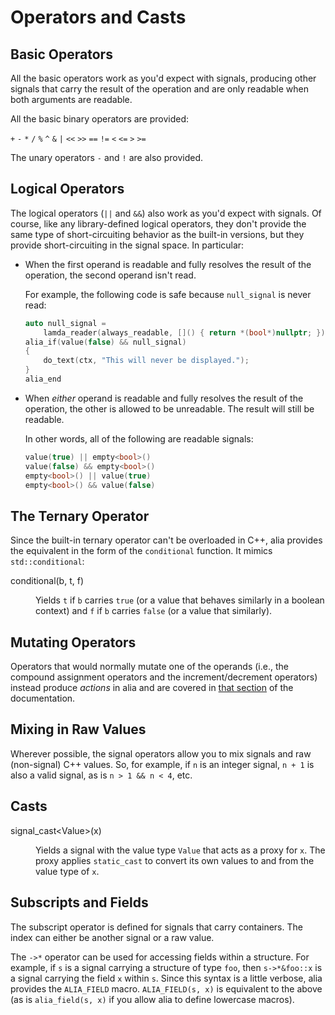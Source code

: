 Operators and Casts
===================

Basic Operators
---------------

All the basic operators work as you'd expect with signals, producing other
signals that carry the result of the operation and are only readable when both
arguments are readable.

All the basic binary operators are provided:

`+` `-` `*` `/` `%` `^` `&` `|` `<<` `>>` `==` `!=` `<` `<=` `>` `>=`

The unary operators `-` and `!` are also provided.

Logical Operators
-----------------

The logical operators (`||` and `&&`) also work as you'd expect with signals. Of
course, like any library-defined logical operators, they don't provide the same
type of short-circuiting behavior as the built-in versions, but they provide
short-circuiting in the signal space. In particular:

- When the first operand is readable and fully resolves the result of the
  operation, the second operand isn't read.

  For example, the following code is safe because `null_signal` is never read:

  ```cpp
  auto null_signal =
      lamda_reader(always_readable, []() { return *(bool*)nullptr; });
  alia_if(value(false) && null_signal)
  {
      do_text(ctx, "This will never be displayed.");
  }
  alia_end
  ```

- When *either* operand is readable and fully resolves the result of the
  operation, the other is allowed to be unreadable. The result will still be
  readable.

  In other words, all of the following are readable signals:

  ```cpp
  value(true) || empty<bool>()
  value(false) && empty<bool>()
  empty<bool>() || value(true)
  empty<bool>() && value(false)
  ```

The Ternary Operator
--------------------

Since the built-in ternary operator can't be overloaded in C++, alia provides
the equivalent in the form of the `conditional` function. It mimics
`std::conditional`:

<dl>

<dt>conditional(b, t, f)</dt><dd>

Yields `t` if `b` carries `true` (or a value that behaves similarly in a boolean
context) and `f` if `b` carries `false` (or a value that similarly).

</dd>

</dl>


Mutating Operators
------------------

Operators that would normally mutate one of the operands (i.e., the compound
assignment operators and the increment/decrement operators) instead produce
*actions* in alia and are covered in [that section](actions.md?id=actions) of
the documentation.

Mixing in Raw Values
--------------------

Wherever possible, the signal operators allow you to mix signals and raw
(non-signal) C++ values. So, for example, if `n` is an integer signal, `n + 1`
is also a valid signal, as is `n > 1 && n < 4`, etc.

Casts
-----

<dl>

<dt>signal_cast&lt;Value&gt;(x)</dt><dd>

Yields a signal with the value type `Value` that acts as a proxy for `x`. The
proxy applies `static_cast` to convert its own values to and from the value type
of `x`.

</dd>

</dl>

Subscripts and Fields
---------------------

The subscript operator is defined for signals that carry containers. The index
can either be another signal or a raw value.

The `->*` operator can be used for accessing fields within a structure. For
example, if `s` is a signal carrying a structure of type `foo`, then
`s->*&foo::x` is a signal carrying the field `x` within `s`. Since this syntax
is a little verbose, alia provides the `ALIA_FIELD` macro. `ALIA_FIELD(s, x)` is
equivalent to the above (as is `alia_field(s, x)` if you allow alia to define
lowercase macros).
